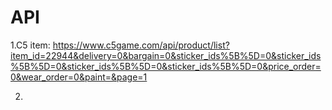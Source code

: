 # API

1.C5 item: https://www.c5game.com/api/product/list?item_id=22944&delivery=0&bargain=0&sticker_ids%5B%5D=0&sticker_ids%5B%5D=0&sticker_ids%5B%5D=0&sticker_ids%5B%5D=0&price_order=0&wear_order=0&paint=&page=1

2.
